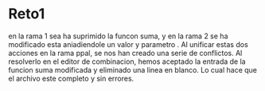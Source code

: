 # Reto1
en la rama 1 sea ha suprimido la funcon suma, y en la rama 2 se ha modificado esta aniadiendole un valor y parametro . Al unificar estas dos acciones en la rama ppal, se nos han creado una serie de conflictos. Al resolverlo en el editor de combinacion, hemos aceptado la entrada de la funcion suma modificada y eliminado una linea en blanco. Lo cual hace que el archivo este completo y sin errores.